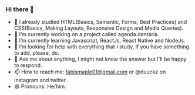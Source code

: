 ### Hi there 👋 


- 🧠 I already studied HTML(Basics, Semantic, Forms, Best Practices) and CSS(Basics, Making Layouts, Responsive Design and Media Queries).
- 🔭 I’m currently working on a project called agenda.dentária.
- 🌱 I’m currently learning Javascript, ReactJs, React Native and NodeJs.
- 🤔 I’m looking for help with everything that I study, if you have something to add, please, do.
- 💬 Ask me about anything, I might not know the answer but I'll be happy to respond.
- 📫 How to reach me: fabismaple01@gmail.com or @duuckz on instagram and twitter.
- 😄 Pronouns: He/him.

